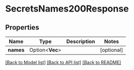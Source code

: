# SecretsNames200Response

## Properties

Name | Type | Description | Notes
------------ | ------------- | ------------- | -------------
**names** | Option<**Vec<String>**> |  | [optional]

[[Back to Model list]](../README.md#documentation-for-models) [[Back to API list]](../README.md#documentation-for-api-endpoints) [[Back to README]](../README.md)


